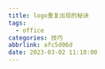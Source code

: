 ```yaml
---
title: logo重复出现的秘诀
tags:
  - office
categories: 技巧
abbrlink: afc5d06d
date: 2023-03-02 11:10:00
---
```

